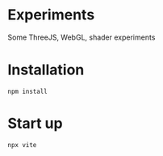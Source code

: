 # Experiments
Some ThreeJS, WebGL, shader experiments

# Installation
`npm install`

# Start up
`npx vite`
